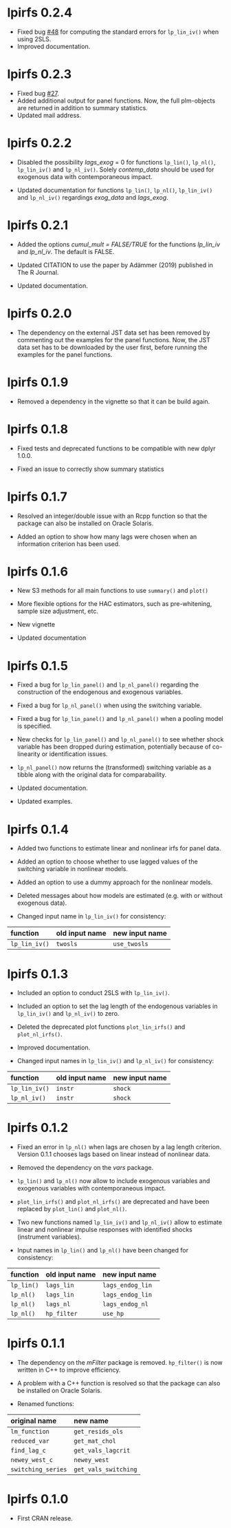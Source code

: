 # lpirfs 0.2.4

* Fixed bug [#48](https://github.com/AdaemmerP/lpirfs/issues/48) for computing the standard errors 
for `lp_lin_iv()` when using 2SLS.
* Improved documentation.

# lpirfs 0.2.3

* Fixed bug [#27](https://github.com/AdaemmerP/lpirfs/issues/27#issue-1656283271).
* Added additional output for panel functions. Now, the full plm-objects are returned in addition to summary statistics. 
* Updated mail address. 

# lpirfs 0.2.2

* Disabled the possibility *lags_exog* = 0 for functions `lp_lin()`, `lp_nl()`, `lp_lin_iv()` and `lp_nl_iv()`. Solely *contemp_data* should be used for exogenous data with contemporaneous impact. 

* Updated documentation for functions `lp_lin()`, `lp_nl()`, `lp_lin_iv()` and `lp_nl_iv()` regardings *exog_data* and *lags_exog*.  

# lpirfs 0.2.1

* Added the options *cumul_mult = FALSE/TRUE* for the functions *lp_lin_iv* and *lp_nl_iv*. The default is FALSE.

* Updated CITATION to use the paper by Adämmer (2019) published in The R Journal.

* Updated documentation.

# lpirfs 0.2.0

* The dependency on the external JST data set has been removed by commenting out the examples for the panel functions. Now, the JST data set has to be downloaded by the user first, before running the examples for the panel functions.


# lpirfs 0.1.9

* Removed a dependency in the vignette so that it can be build again. 


# lpirfs 0.1.8

* Fixed tests and deprecated functions to be compatible with new dplyr 1.0.0.

* Fixed an issue to correctly show summary statistics


# lpirfs 0.1.7


* Resolved an integer/double issue with an Rcpp function so that the package can also be installed on Oracle Solaris. 

* Added an option to show how many lags were chosen when an information criterion has been used.
  


# lpirfs 0.1.6


* New S3 methods for all main functions to use `summary()` and `plot()` 

* More flexible options for the HAC estimators, such as pre-whitening, sample 
  size adjustment, etc. 

* New vignette

* Updated documentation
  


# lpirfs 0.1.5

* Fixed a bug for `lp_lin_panel()` and `lp_nl_panel()` regarding the construction of the 
  endogenous and exogenous variables.

* Fixed a bug for `lp_nl_panel()` when using the switching variable. 

* Fixed a bug for `lp_lin_panel()` and `lp_nl_panel()` when a pooling model is specified.

* New checks for `lp_lin_panel()` and `lp_nl_panel()` to see whether shock variable has been dropped during estimation, 
  potentially because of co-linearity or identification issues.
  
* `lp_nl_panel()` now returns the (transformed) switching variable as a tibble along with the original data
  for comparabaility.
  
* Updated documentation.  

* Updated examples.
  

# lpirfs 0.1.4

* Added two functions to estimate linear and nonlinear irfs for panel data.

* Added an option to choose whether to use lagged values of the switching variable in 
  nonlinear models. 

* Added an option to use a dummy approach for the nonlinear models.

* Deleted messages about how models are estimated (e.g. with or without exogenous data).

* Changed input name in `lp_lin_iv()` for consistency:

function | old input name | new input name
:--------|:-------------  |:------------- 
`lp_lin_iv()` | `twosls`     | `use_twosls`



# lpirfs 0.1.3

* Included an option to conduct 2SLS with `lp_lin_iv()`.

* Included an option to set the lag length of the endogenous variables in `lp_lin_iv()` and `lp_nl_iv()` to zero.

* Deleted the deprecated plot functions `plot_lin_irfs()` and `plot_nl_irfs()`.

* Improved documentation.

* Changed input names in `lp_lin_iv()` and `lp_nl_iv()` for consistency:

function | old input name | new input name
:--------|:-------------  |:------------- 
`lp_lin_iv()` | `instr`     | `shock`
`lp_nl_iv()`  | `instr`     | `shock`


# lpirfs 0.1.2

* Fixed an error in `lp_nl()` when lags are chosen by a lag length criterion. 
  Version 0.1.1 chooses lags based on linear instead of 
  nonlinear data.

* Removed the dependency on the *vars* package. 

* `lp_lin()` and `lp_nl()` now allow to include exogenous variables and exogenous variables
  with contemporaneous impact. 

* `plot_lin_irfs()` and `plot_nl_irfs()` are deprecated and have been 
  replaced by `plot_lin()` and `plot_nl()`.

* Two new functions named `lp_lin_iv()` and `lp_nl_iv()` allow to estimate 
  linear and nonlinear impulse responses with identified shocks (instrument variables).

* Input names in `lp_lin()` and `lp_nl()` have been changed for consistency:

function | old input name | new input name
:--------|:-------------  |:------------- 
`lp_lin()` | `lags_lin`     | `lags_endog_lin`
`lp_nl()`  | `lags_lin`     | `lags_endog_lin`
`lp_nl()`  | `lags_nl`      | `lags_endog_nl`
`lp_nl()`  | `hp_filter`    | `use_hp`



# lpirfs 0.1.1

* The dependency on the *mFilter* package is removed. `hp_filter()` is now written in C++ to improve efficiency. 

* A problem with a C++ function is resolved so that the package can also be installed on Oracle Solaris. 

* Renamed functions:

original name | new name |
:--------|:------------- 
`lm_function`       | `get_resids_ols` 
`reduced_var`       | `get_mat_chol`
`find_lag_c`        | `get_vals_lagcrit`
`newey_west_c`      | `newey_west`
`switching_series`  | `get_vals_switching`
 

# lpirfs 0.1.0
* First CRAN release.
